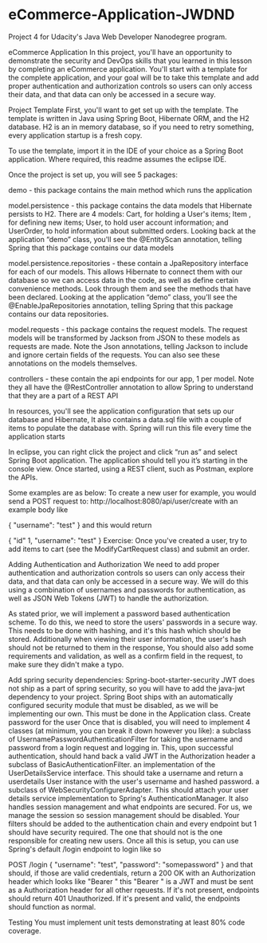 # eCommerce-Application-JWDND
Project 4 for Udacity's Java Web Developer Nanodegree program.

eCommerce Application
In this project, you'll have an opportunity to demonstrate the security and DevOps skills that you learned in this lesson by completing an eCommerce application. You'll start with a template for the complete application, and your goal will be to take this template and add proper authentication and authorization controls so users can only access their data, and that data can only be accessed in a secure way.

Project Template
First, you'll want to get set up with the template. The template is written in Java using Spring Boot, Hibernate ORM, and the H2 database. H2 is an in memory database, so if you need to retry something, every application startup is a fresh copy.

To use the template, import it in the IDE of your choice as a Spring Boot application. Where required, this readme assumes the eclipse IDE.

Once the project is set up, you will see 5 packages:

demo - this package contains the main method which runs the application

model.persistence - this package contains the data models that Hibernate persists to H2. There are 4 models: Cart, for holding a User's items; Item , for defining new items; User, to hold user account information; and UserOrder, to hold information about submitted orders. Looking back at the application “demo” class, you'll see the @EntityScan annotation, telling Spring that this package contains our data models

model.persistence.repositories - these contain a JpaRepository interface for each of our models. This allows Hibernate to connect them with our database so we can access data in the code, as well as define certain convenience methods. Look through them and see the methods that have been declared. Looking at the application “demo” class, you’ll see the @EnableJpaRepositories annotation, telling Spring that this package contains our data repositories.

model.requests - this package contains the request models. The request models will be transformed by Jackson from JSON to these models as requests are made. Note the Json annotations, telling Jackson to include and ignore certain fields of the requests. You can also see these annotations on the models themselves.

controllers - these contain the api endpoints for our app, 1 per model. Note they all have the @RestController annotation to allow Spring to understand that they are a part of a REST API

In resources, you'll see the application configuration that sets up our database and Hibernate, It also contains a data.sql file with a couple of items to populate the database with. Spring will run this file every time the application starts

In eclipse, you can right click the project and click “run as” and select Spring Boot application. The application should tell you it’s starting in the console view. Once started, using a REST client, such as Postman, explore the APIs.

Some examples are as below: To create a new user for example, you would send a POST request to: http://localhost:8080/api/user/create with an example body like

{
    "username": "test"
}
and this would return

{
    "id" 1,
    "username": "test"
}
Exercise: Once you've created a user, try to add items to cart (see the ModifyCartRequest class) and submit an order.

Adding Authentication and Authorization
We need to add proper authentication and authorization controls so users can only access their data, and that data can only be accessed in a secure way. We will do this using a combination of usernames and passwords for authentication, as well as JSON Web Tokens (JWT) to handle the authorization.

As stated prior, we will implement a password based authentication scheme. To do this, we need to store the users' passwords in a secure way. This needs to be done with hashing, and it's this hash which should be stored. Additionally when viewing their user information, the user's hash should not be returned to them in the response, You should also add some requirements and validation, as well as a confirm field in the request, to make sure they didn't make a typo.

Add spring security dependencies:
Spring-boot-starter-security
JWT does not ship as a part of spring security, so you will have to add the
java-jwt dependency to your project.
Spring Boot ships with an automatically configured security module that must be disabled, as we will be implementing our own. This must be done in the Application class.
Create password for the user
Once that is disabled, you will need to implement 4 classes (at minimum, you can break it down however you like):
a subclass of UsernamePasswordAuthenticationFilter for taking the username and password from a login request and logging in. This, upon successful authentication, should hand back a valid JWT in the Authorization header
a subclass of BasicAuthenticationFilter.
an implementation of the UserDetailsService interface. This should take a username and return a userdetails User instance with the user's username and hashed password.
a subclass of WebSecurityConfigurerAdapter. This should attach your user details service implementation to Spring's AuthenticationManager. It also handles session management and what endpoints are secured. For us, we manage the session so session management should be disabled. Your filters should be added to the authentication chain and every endpoint but 1 should have security required. The one that should not is the one responsible for creating new users.
Once all this is setup, you can use Spring's default /login endpoint to login like so

POST /login 
{
    "username": "test",
    "password": "somepassword"
}
and that should, if those are valid credentials, return a 200 OK with an Authorization header which looks like "Bearer " this "Bearer " is a JWT and must be sent as a Authorization header for all other rqeuests. If it's not present, endpoints should return 401 Unauthorized. If it's present and valid, the endpoints should function as normal.

Testing
You must implement unit tests demonstrating at least 80% code coverage.
